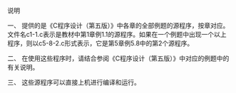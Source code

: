 说明

一、 提供的是《C程序设计（第五版）》中各章的全部例题的源程序，按章对应。文件名c1-1.c表示是教材中第1章例1.1的源程序。如果在一个例题中出现一个以上程序，则以c5-8-2.c形式表示，它是第5章例5.8中的第2个源程序。

二、 在使用这些程序时，请结合参阅《C程序设计（第五版）》中对应的例题中的有关说明。

三、 这些源程序可以直接上机进行编译和运行。
